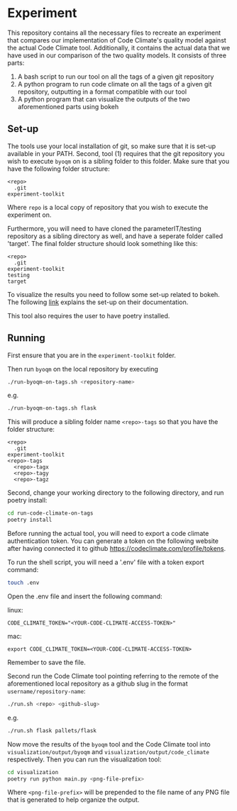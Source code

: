 # Experiment

This repository contains all the necessary files to recreate an experiment that compares our implementation of Code Climate's quality model against the actual Code Climate tool.
Additionally, it contains the actual data that we have used in our comparison of the two quality models.
It consists of three parts:

1. A bash script to run our tool on all the tags of a given git repository
2. A python program to run code climate on all the tags of a given git repository, outputting in a format compatible with our tool
3. A python program that can visualize the outputs of the two aforementioned parts using bokeh

## Set-up 

The tools use your local installation of git, so make sure that it is set-up available in your PATH.
Second, tool (1) requires that the git repository you wish to execute `byoqm` on is a sibling folder to this folder.
Make sure that you have the following folder structure:

```
<repo>
  .git
experiment-toolkit
```

Where `repo` is a local copy of repository that you wish to execute the experiment on.

Furthermore, you will need to have cloned the parameterIT/testing repository as a sibling directory as well, and have a seperate folder called 'target'. The final folder structure should look something like this: 
```
<repo>
  .git
experiment-toolkit
testing
target
```

To visualize the results you need to follow some set-up related to bokeh.
The following [link](https://docs.bokeh.org/en/latest/docs/user_guide/output/export.html) explains the set-up on their documentation.

This tool also requires the user to have poetry installed.

## Running
First ensure that you are in the `experiment-toolkit` folder.

Then run `byoqm` on the local repository by executing

```sh
./run-byoqm-on-tags.sh <repository-name>
```
e.g.
```sh
./run-byoqm-on-tags.sh flask
```

This will produce a sibling folder name `<repo>-tags` so that you have the folder structure:

```
<repo>
  .git
experiment-toolkit
<repo>-tags
  <repo>-tagx
  <repo>-tagy
  <repo>-tagz
```

Second, change your working directory to the following directory, and run poetry install:
```.sh
cd run-code-climate-on-tags
poetry install
```
Before running the actual tool, you will need to export a code climate authentication token. You can generate a token on the following website after having connected it to github https://codeclimate.com/profile/tokens.

To run the shell script, you will need a '.env' file with a token export command:
```sh
touch .env
```

Open the .env file and insert the following command:

linux:
```
CODE_CLIMATE_TOKEN="<YOUR-CODE-CLIMATE-ACCESS-TOKEN>"
```
mac:
```
export CODE_CLIMATE_TOKEN=<YOUR-CODE-CLIMATE-ACCESS-TOKEN>
```

Remember to save the file.

Second run the Code Climate tool pointing referring to the remote of the aforementioned local repository as a github slug in the format `username/repository-name`:

```sh
./run.sh <repo> <github-slug>
```
e.g.
```sh
./run.sh flask pallets/flask
```


Now move the results of the `byoqm` tool and the Code Climate tool into `visualization/output/byoqm` and `visualization/output/code_climate` respectively.
Then you can run the visualization tool:

```sh
cd visualization
poetry run python main.py <png-file-prefix>
```

Where `<png-file-prefix>` will be prepended to the file name of any PNG file that is generated to help organize the output.
